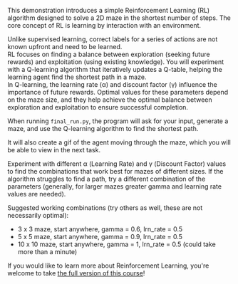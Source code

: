 This demonstration introduces a simple Reinforcement Learning (RL) algorithm designed to solve a 2D maze in
the shortest number of steps. The core concept of RL is learning by interaction with an environment.



<div class="hint" title="More about Reinforcement Learning">
  Unlike supervised learning, correct labels for a series of actions are not known upfront and need to be learned.
<br>
RL focuses on finding a balance between exploration (seeking future rewards) and exploitation 
(using existing knowledge). You will experiment with a Q-learning algorithm that iteratively updates a Q-table, helping 
the learning agent find the shortest path in a maze.
<br>
In Q-learning, the learning rate (&alpha;) and discount factor (&gamma;) influence the importance of future rewards. Optimal values 
for these parameters depend on the maze size, and they help achieve the optimal balance between exploration and exploitation to ensure 
successful completion.
</div>

When running `final_run.py`, the program will ask for your input, generate a maze, and use the Q-learning algorithm to find the shortest path. 

It will also create a gif of the agent moving through the maze, which you will be able to view in the next task. 

Experiment with different &alpha; (Learning Rate) and &gamma; (Discount Factor) values to find the combinations 
that work best for mazes of different sizes. If the algorithm struggles to find a path, try a different combination of the parameters (generally, for
larger mazes greater gamma and learning rate values are needed).


<div class="hint" title="Suggested Parameter Combinations">
Suggested working combinations (try others as well, these are not necessarily optimal):

- 3 x 3 maze, start anywhere, gamma = 0.6, lrn_rate = 0.5
- 5 x 5 maze, start anywhere, gamma = 0.9, lrn_rate = 0.5
- 10 x 10 maze, start anywhere, gamma = 1, lrn_rate = 0.5 (could take more than a minute)

</div>


If you would like to learn more about Reinforcement Learning, you're welcome to take [the full version of this course](https://plugins.jetbrains.com/plugin/21188)!

